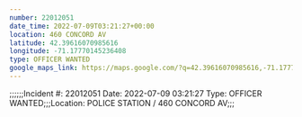 ```yaml
---
number: 22012051
date_time: 2022-07-09T03:21:27+00:00
location: 460 CONCORD AV
latitude: 42.39616070985616
longitude: -71.17770145236408
type: OFFICER WANTED
google_maps_link: https://maps.google.com/?q=42.39616070985616,-71.17770145236408
---
```


;;;;;;Incident #: 22012051  Date: 2022-07-09 03:21:27   Type: OFFICER WANTED;;;Location: POLICE STATION / 460 CONCORD AV;;;
